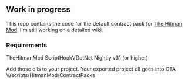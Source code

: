 ## Work in progress

This repo contains the code for the default contract pack for <a href="https://www.gta5-mods.com/scripts/the-hitman-mod#description_tab">The Hitman Mod</a>.
I'm still working on a detailed wiki.

### Requirements
TheHitmanMod
ScriptHookVDotNet Nightly v31 (or higher)

Add those dlls to your project.
Your exported project dll goes into GTA V/scripts/HitmanMod/ContractPacks
